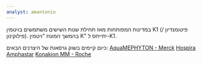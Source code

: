 ```yaml
---
analyst: amantonio
---
```


במדינות המפותחות מאז תחילת שנות השישים משתמשים בויטמין K1 (פיטומנדיון / פילוקינון). בהמשך המונח "ויטמין K" יתייחס ל-K1.

כיום קיימים בשוק גרסאות של היצרנים הבאים:
[AquaMEPHYTON - Merck](https://www.accessdata.fda.gov/drugsatfda_docs/label/2003/012223Orig1s039Lbl.pdf)
[Hospira](https://dailymed.nlm.nih.gov/dailymed/getFile.cfm?setid=e8808230-2c44-44c6-8cab-8f29b6b34051&type=pdf&name=e8808230-2c44-44c6-8cab-8f29b6b34051)
[Amphastar](http://www.drugs-library.com/drugs/phytonadione-_78cb045a.html#phytonadione-_78cb045a-adverse-reactions)
[Konakion MM - Roche](https://www.medicines.org.uk/emc/product/1107)
